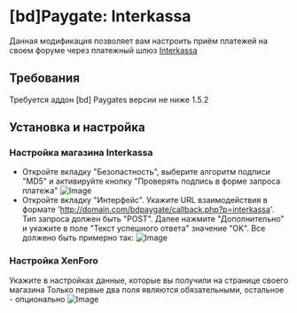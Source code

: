 # [bd]Paygate: Interkassa
Данная модификация позволяет вам настроить приём платежей на своем форуме через платежный шлюз [Interkassa](https://www.interkassa.com/)

## Требования
Требуется аддон [bd] Paygates версии не ниже 1.5.2

## Установка и настройка

### Настройка магазина Interkassa

* Откройте вкладку "Безопастность", выберите алгоритм подписи "MD5" и активируйте кнопку "Проверять подпись в форме запроса платежа"
![Image](https://matew.pw/screens/clip-2016-08-07-22-10-50-21160173.png)
* Откройте вкладку "Интерфейс". Укажите URL взаимодействия в формате 'http://domain.com/bdpaygate/callback.php?p=interkassa'. 
Тип запроса должен быть "POST". 
Далее нажмите "Дополнительно" и укажите в поле "Текст успешного ответа" значение "OK". 
Все должено быть примерно так:
![Image](https://matew.pw/screens/clip-2016-08-07-22-16-15-86318491.png)

### Настройка XenForo

Укажите в настройках данные, которые вы получили на странице своего магазина
Только первые два поля являются обязательными, остальное - опционально
![Image](https://matew.pw/screens/clip-2016-08-07-22-05-07-98682728.png)